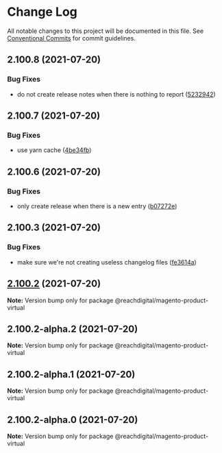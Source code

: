 # Change Log

All notable changes to this project will be documented in this file.
See [Conventional Commits](https://conventionalcommits.org) for commit guidelines.

## 2.100.8 (2021-07-20)


### Bug Fixes

* do not create release notes when there is nothing to report ([5232942](https://github.com/ho-nl/m2-pwa/commit/523294290408f822f40f1f3fec19bbcf825f6526))





## 2.100.7 (2021-07-20)


### Bug Fixes

* use yarn cache ([4be34fb](https://github.com/ho-nl/m2-pwa/commit/4be34fbb56cf528ba346de0cbe2c32d102b9960b))





## 2.100.6 (2021-07-20)


### Bug Fixes

* only create release when there is a new entry ([b07272e](https://github.com/ho-nl/m2-pwa/commit/b07272e4e74ee0bec3677e35ce3ee7e02231971a))





## 2.100.3 (2021-07-20)


### Bug Fixes

* make sure we're not creating useless changelog files ([fe3614a](https://github.com/ho-nl/m2-pwa/commit/fe3614a8480c7f1c68d673da2bb84805112a6643))





## [2.100.2](https://github.com/ho-nl/m2-pwa/compare/@reachdigital/magento-product-virtual@2.100.2-alpha.2...@reachdigital/magento-product-virtual@2.100.2) (2021-07-20)

**Note:** Version bump only for package @reachdigital/magento-product-virtual





## 2.100.2-alpha.2 (2021-07-20)

**Note:** Version bump only for package @reachdigital/magento-product-virtual





## 2.100.2-alpha.1 (2021-07-20)

**Note:** Version bump only for package @reachdigital/magento-product-virtual





## 2.100.2-alpha.0 (2021-07-20)

**Note:** Version bump only for package @reachdigital/magento-product-virtual
